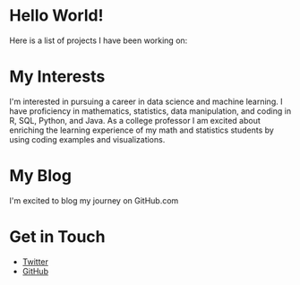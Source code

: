 # Hello World!
Here is a list of projects I have been working on:

# My Interests

I'm interested in pursuing a career in data science and machine learning. I have proficiency in mathematics, statistics, data manipulation, and coding in R, SQL, Python, and Java.  As a college professor I am excited about enriching the learning experience of my math and statistics students by using coding examples and visualizations.

# My Blog

I'm excited to blog my journey on GitHub.com

# Get in Touch

<ul>
<li><a href="https://twitter.com/{{site.twitter_1djfreeland}}">Twitter</a></li>

<li><a href="https://github.com/{{site.github_Daniel_Freeland }}">GitHub</a></li>
</ul>
